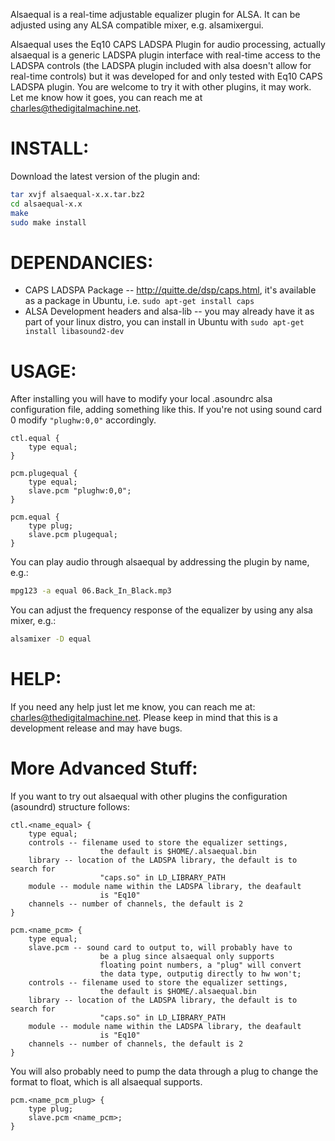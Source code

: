 Alsaequal is a real-time adjustable equalizer plugin for ALSA. It can
be adjusted using any ALSA compatible mixer, e.g. alsamixergui.

Alsaequal uses the Eq10 CAPS LADSPA Plugin for audio processing, actually
alsaequal is a generic LADSPA plugin interface with real-time access to
the LADSPA controls (the LADSPA plugin included with alsa doesn't allow
for real-time controls) but it was developed for and only tested with
Eq10 CAPS LADSPA plugin. You are welcome to try it with other plugins, it
may work. Let me know how it goes, you can reach me at
<charles@thedigitalmachine.net>.

# INSTALL:
Download the latest version of the plugin and:

``` bash
tar xvjf alsaequal-x.x.tar.bz2
cd alsaequal-x.x
make
sudo make install
```

# DEPENDANCIES:
- CAPS LADSPA Package -- <http://quitte.de/dsp/caps.html>, it's
available as a package in Ubuntu, i.e. `sudo apt-get install caps`
- ALSA Development headers and alsa-lib -- you may already have it
as part of your linux distro, you can install in Ubuntu with
`sudo apt-get install libasound2-dev`


# USAGE:
After installing you will have to modify your local .asoundrc alsa
configuration file, adding something like this. If you're not using
sound card 0 modify `"plughw:0,0"` accordingly.

``` info
ctl.equal {
	type equal;
}

pcm.plugequal {
    type equal;
	slave.pcm "plughw:0,0";
}

pcm.equal {
    type plug;
    slave.pcm plugequal;
}
```

You can play audio through alsaequal by addressing the plugin by name, e.g.:
``` bash
mpg123 -a equal 06.Back_In_Black.mp3
```

You can adjust the frequency response of the equalizer by using any alsa
mixer, e.g.:
``` bash
alsamixer -D equal
```

# HELP:
If you need any help just let me know, you can reach me at:
<charles@thedigitalmachine.net>. Please keep in mind that this is
a development release and may have bugs.

# More Advanced Stuff:
If you want to try out alsaequal with other plugins the configuration
(asoundrd) structure follows:

``` info
ctl.<name_equal> {
	type equal;
	controls -- filename used to store the equalizer settings,
					the default is $HOME/.alsaequal.bin
	library -- location of the LADSPA library, the default is to search for
					"caps.so" in LD_LIBRARY_PATH
	module -- module name within the LADSPA library, the deafault
					is "Eq10"
	channels -- number of channels, the default is 2
}

pcm.<name_pcm> {
	type equal;
	slave.pcm -- sound card to output to, will probably have to
					be a plug since alsaequal only supports
					floating point numbers, a "plug" will convert
					the data type, outputig directly to hw won't;
	controls -- filename used to store the equalizer settings,
					the default is $HOME/.alsaequal.bin
	library -- location of the LADSPA library, the default is to search for
					"caps.so" in LD_LIBRARY_PATH
	module -- module name within the LADSPA library, the deafault
					is "Eq10"
	channels -- number of channels, the default is 2
}
```

You will also probably need to pump the data through a plug to change
the format to float, which is all alsaequal supports.

``` info
pcm.<name_pcm_plug> {
    type plug;
    slave.pcm <name_pcm>;
}
```
